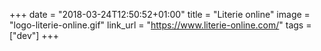 +++
date = "2018-03-24T12:50:52+01:00"
title = "Literie online"
image = "logo-literie-online.gif"
link_url = "https://www.literie-online.com/"
tags = ["dev"]
+++
